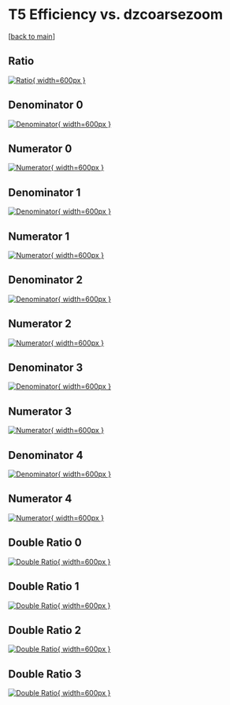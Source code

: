# T5 Efficiency vs. dzcoarsezoom

[[back to main](./)]



## Ratio

[![Ratio](../mtv/var/T5_base_211_-1_eff_dzcoarsezoom.png){ width=600px }](../mtv/var/T5_base_211_-1_eff_dzcoarsezoom.pdf)

## Denominator 0

[![Denominator](../mtv/den/T5_base_211_-1_eff_dzcoarsezoom_den0.png){ width=600px }](../mtv/den/T5_base_211_-1_eff_dzcoarsezoom_den0.pdf)

## Numerator 0

[![Numerator](../mtv/num/T5_base_211_-1_eff_dzcoarsezoom_num0.png){ width=600px }](../mtv/num/T5_base_211_-1_eff_dzcoarsezoom_num0.pdf)

## Denominator 1

[![Denominator](../mtv/den/T5_base_211_-1_eff_dzcoarsezoom_den1.png){ width=600px }](../mtv/den/T5_base_211_-1_eff_dzcoarsezoom_den1.pdf)

## Numerator 1

[![Numerator](../mtv/num/T5_base_211_-1_eff_dzcoarsezoom_num1.png){ width=600px }](../mtv/num/T5_base_211_-1_eff_dzcoarsezoom_num1.pdf)

## Denominator 2

[![Denominator](../mtv/den/T5_base_211_-1_eff_dzcoarsezoom_den2.png){ width=600px }](../mtv/den/T5_base_211_-1_eff_dzcoarsezoom_den2.pdf)

## Numerator 2

[![Numerator](../mtv/num/T5_base_211_-1_eff_dzcoarsezoom_num2.png){ width=600px }](../mtv/num/T5_base_211_-1_eff_dzcoarsezoom_num2.pdf)

## Denominator 3

[![Denominator](../mtv/den/T5_base_211_-1_eff_dzcoarsezoom_den3.png){ width=600px }](../mtv/den/T5_base_211_-1_eff_dzcoarsezoom_den3.pdf)

## Numerator 3

[![Numerator](../mtv/num/T5_base_211_-1_eff_dzcoarsezoom_num3.png){ width=600px }](../mtv/num/T5_base_211_-1_eff_dzcoarsezoom_num3.pdf)

## Denominator 4

[![Denominator](../mtv/den/T5_base_211_-1_eff_dzcoarsezoom_den4.png){ width=600px }](../mtv/den/T5_base_211_-1_eff_dzcoarsezoom_den4.pdf)

## Numerator 4

[![Numerator](../mtv/num/T5_base_211_-1_eff_dzcoarsezoom_num4.png){ width=600px }](../mtv/num/T5_base_211_-1_eff_dzcoarsezoom_num4.pdf)

## Double Ratio 0

[![Double Ratio](../mtv/ratio/T5_base_211_-1_eff_dzcoarsezoom_ratio0.png){ width=600px }](../mtv/ratio/T5_base_211_-1_eff_dzcoarsezoom_ratio0.pdf)

## Double Ratio 1

[![Double Ratio](../mtv/ratio/T5_base_211_-1_eff_dzcoarsezoom_ratio1.png){ width=600px }](../mtv/ratio/T5_base_211_-1_eff_dzcoarsezoom_ratio1.pdf)

## Double Ratio 2

[![Double Ratio](../mtv/ratio/T5_base_211_-1_eff_dzcoarsezoom_ratio2.png){ width=600px }](../mtv/ratio/T5_base_211_-1_eff_dzcoarsezoom_ratio2.pdf)

## Double Ratio 3

[![Double Ratio](../mtv/ratio/T5_base_211_-1_eff_dzcoarsezoom_ratio3.png){ width=600px }](../mtv/ratio/T5_base_211_-1_eff_dzcoarsezoom_ratio3.pdf)

